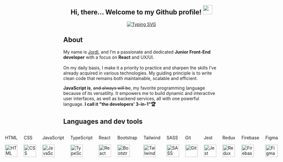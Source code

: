 <div align="center">
  
<h2> Hi, there... Welcome to my Github profile! <img src="https://github.com/abdoachhoubi/abdoachhoubi/blob/main/gifs/Hi.gif" width="30"></h2>

<p align="center">
<a href="https://git.io/typing-svg"><img src="https://readme-typing-svg.demolab.com?font=Inter+Tight&weight=500&size=44&duration=3000&pause=500&color=FFFFFF&center=true&vCenter=true&width=820&height=100&lines=I'm+a+Junior+Front+End+Developer+%F0%9F%A7%91%F0%9F%8F%BB%E2%80%8D%F0%9F%92%BB;Always+craving+for+new+knowladge+%F0%9F%A7%A0;(and+also+ice-cream%2C+let's+be+honest...)+%F0%9F%8D%A6" alt="Typing SVG" /></a>
</p>
</div>

<h2>About</h2>

My name is <a href="https://www.linkedin.com/in/jordi-saperas-castro/">Jordi</a>, and I’m a passionate and dedicated <b>Junior Front-End developer</b> with a focus on <b>React</b> and UX/UI. 
<br>
<br>
On my daily basis, I make it a priority to practice and sharpen the skills I’ve already acquired in various technologies. My guiding principle is to write clean code that remains both maintainable, scalable and efficient. 
<br>

<b>JavaScript is</b>, <del>and always will be</del>, my favorite programming language because of its versatility. It empowers me to build dynamic and interactive user interfaces, as well as backend services, all with one powerful language. <b>I call it "the developers' 3-in-1"🏆</b>

<h2>Languages and dev tools</h2>

<div style="display: flex; justify-content: center; gap: 20px; align-items: center;">
  <div>
    <p>HTML</p>
    <a href="https://html.spec.whatwg.org/multipage/" target="_blank" rel="noreferrer">
      <img src="https://skillicons.dev/icons?i=html&theme=dark" height="40px" alt="HTML" />
    </a>
  </div>
  <div>
    <p>CSS</p>
    <a href="https://www.w3.org/Style/CSS/" target="_blank" rel="noreferrer">
      <img src="https://skillicons.dev/icons?i=css&theme=dark" height="40px" alt="CSS" />
    </a>
  </div>
  <div>
    <p>JavaScript</p>
    <a href="https://ecma-international.org/" target="_blank" rel="noreferrer">
      <img src="https://skillicons.dev/icons?i=js&theme=dark" height="40px" alt="JavaScript" />
    </a>
  </div>
  <div>
    <p>TypeScript</p>
    <a href="https://www.typescriptlang.org/" target="_blank" rel="noreferrer">
      <img src="https://skillicons.dev/icons?i=ts&theme=dark" height="40px" alt="TypeScript" />
    </a>
  </div>
  <div>
    <p>React</p>
    <a href="https://react.dev/" target="_blank" rel="noreferrer">
      <img src="https://skillicons.dev/icons?i=react&theme=dark" height="40px" alt="React" />
    </a>
  </div>
  <div>
    <p>Bootstrap</p>
    <a href="https://getbootstrap.com/" target="_blank" rel="noreferrer">
      <img src="https://skillicons.dev/icons?i=bootstrap&theme=light" height="40px" alt="Bootstrap" />
    </a>
  </div>
  <div>
    <p>Tailwind</p>
    <a href="https://tailwindcss.com/" target="_blank" rel="noreferrer">
      <img src="https://skillicons.dev/icons?i=tailwind&theme=light" height="40px" alt="Tailwind" />
    </a>
  </div>
  <div>
    <p>SASS</p>
    <a href="https://sass-lang.com/" target="_blank" rel="noreferrer">
      <img src="https://skillicons.dev/icons?i=sass&theme=dark" height="40px" alt="SASS" />
    </a>
  </div>
  <div>
    <p>Git</p>
    <a href="https://git-scm.com/" target="_blank" rel="noreferrer">
      <img src="https://skillicons.dev/icons?i=git&theme=dark" height="40px" alt="Git" />
    </a>
  </div>
  <div>
    <p>Jest</p>
    <a href="https://jestjs.io/es-ES/" target="_blank" rel="noreferrer">
      <img src="https://skillicons.dev/icons?i=jest&theme=dark" height="40px" alt="Jest" />
    </a>
  </div>
  <div>
    <p>Redux</p>
    <a href="https://redux.js.org/" target="_blank" rel="noreferrer">
      <img src="https://skillicons.dev/icons?i=redux&theme=light" height="40px" alt="Redux" />
    </a>
  </div>
  <div>
    <p>Firebase</p>
    <a href="https://firebase.google.com/" target="_blank" rel="noreferrer">
      <img src="https://skillicons.dev/icons?i=firebase&theme=light" height="40px" alt="Firebase" />
    </a>
  </div>
  <div>
    <p>Figma</p>
    <a href="https://www.figma.com/" target="_blank" rel="noreferrer">
      <img src="https://skillicons.dev/icons?i=figma&theme=light" height="40px" alt="Figma" />
    </a>
  </div>
</div>




<!--
**codingjordi/codingjordi** is a ✨ _special_ ✨ repository because its `README.md` (this file) appears on your GitHub profile.

Here are some ideas to get you started:

- 🔭 I’m currently working on ...
- 🌱 I’m currently learning ...
- 👯 I’m looking to collaborate on ...
- 🤔 I’m looking for help with ...
- 💬 Ask me about ...
- 📫 How to reach me: ...
- 😄 Pronouns: ...
- ⚡ Fun fact: ...
- +ç

-->
